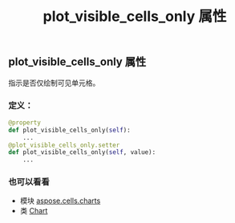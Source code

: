 ﻿---
title: plot_visible_cells_only 属性
second_title: Aspose.Cells for Python via .NET API 参考资料
description:
type: docs
weight: 460
url: /zh/python-net/aspose.cells.charts/chart/plot_visible_cells_only/
is_root: false
---
## plot_visible_cells_only 属性

指示是否仅绘制可见单元格。
### 定义：
```python
@property
def plot_visible_cells_only(self):
    ...
@plot_visible_cells_only.setter
def plot_visible_cells_only(self, value):
    ...
```

### 也可以看看
* 模块 [aspose.cells.charts](../../)
* 类 [Chart](/cells/zh/python-net/aspose.cells.charts/chart)
